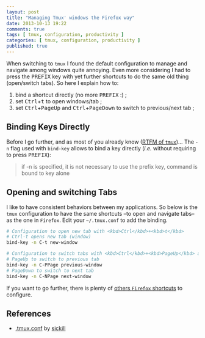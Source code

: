 ```yaml
---
layout: post
title: "Managing Tmux' windows the Firefox way"
date: 2013-10-13 19:22
comments: true
tags: [ tmux, configuration, productivity ]
categories: [ tmux, configuration, productivity ]
published: true
---
```


When switching to `tmux` I found the default configuration to manage and navigate among windows quite annoying. Even more considering I had to press the <kbd>PREFIX</kbd> key with yet further shortcuts to do the same old thing (open/switch tabs). So here I explain how to:

1. bind a shortcut directly (no more <kbd>PREFIX</kbd> :) ;
2. set <kbd>Ctrl</kbd>+<kbd>t</kbd> to open windows/tab ;
2. set <kbd>Ctrl</kbd>+<kbd>PageUp</kbd> and <kbd>Ctrl</kbd>+<kbd>PageDown</kbd> to switch to previous/next tab ;
<!--more-->

## Binding Keys Directly

Before I go further, and as most of you already know ([<abbr title="Read The Fucking Manual">RTFM</abbr> of `tmux`](http://www.openbsd.org/cgi-bin/man.cgi?query=tmux))… The `-n` flag used with `bind-key` allows to bind a key directly (_i.e._ without requiring to press <kbd>PREFIX</kbd>):

> if -n is specified, it is not necessary to use the prefix key, command
> is bound to key alone

## Opening and switching Tabs

I like to have consistent behaviors between my applications. So below is the `tmux` configuration to have the same shortcuts –to open and navigate tabs– as the one in `Firefox`. Edit your `~/.tmux.conf` to add the binding.

```bash
# Configuration to open new tab with <kbd>Ctrl</kbd>+<kbd>t</kbd>
# Ctrl-t opens new tab (window)
bind-key -n C-t new-window
```

```bash
# Configuration to switch tabs with <kbd>Ctrl</kbd>+<kbd>PageUp</kbd> and <kbd>Ctrl</kbd>+<kbd>PageDown</kbd>
# PageUp to switch to previous tab
bind-key -n C-PPage previous-window
# PageDown to switch to next tab
bind-key -n C-NPage next-window
```

If you want to go further, there is plenty of [others `Firefox` shortcuts](https://support.mozilla.org/en-US/kb/keyboard-shortcuts-perform-firefox-tasks-quickly?redirectlocale=en-US&redirectslug=Keyboard+shortcuts#w_windows-tabs) to configure.

## References

* [.tmux.conf](https://github.com/sickill/dotfiles/blob/master/.tmux.conf) by [sickill](https://github.com/sickill)
